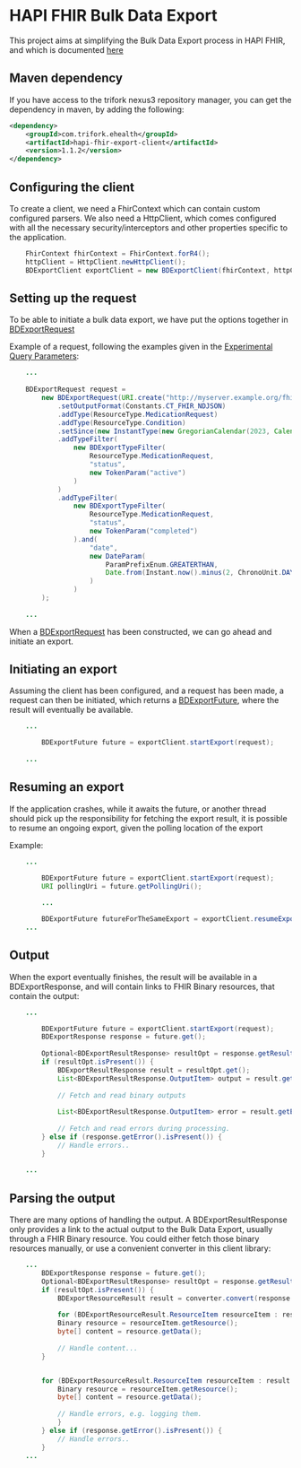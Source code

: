 # HAPI FHIR Bulk Data Export

This project aims at simplifying the Bulk Data Export process in HAPI FHIR, 
and which is documented [here](https://hl7.org/fhir/uv/bulkdata/export/index.html)

## Maven dependency

If you have access to the trifork nexus3 repository manager, you can get the dependency in maven,
by adding the following:

```xml
<dependency>
    <groupId>com.trifork.ehealth</groupId>
    <artifactId>hapi-fhir-export-client</artifactId>
    <version>1.1.2</version>
</dependency>
```

## Configuring the client

To create a client, we need a FhirContext which can contain custom configured parsers.
We also need a HttpClient, which comes configured with all the necessary security/interceptors and other
properties specific to the application.

```java
    FhirContext fhirContext = FhirContext.forR4();
    httpClient = HttpClient.newHttpClient();
    BDExportClient exportClient = new BDExportClient(fhirContext, httpClient);
```

## Setting up the request
To be able to initiate a bulk data export, we have put the options together in 
[BDExportRequest](src/main/java/com/trifork/ehealth/export/BDExportRequest.java)

Example of a request, following the examples given in the 
[Experimental Query Parameters](https://hl7.org/fhir/uv/bulkdata/export/index.html#experimental-query-parameters):

```java
    ...
        
    BDExportRequest request = 
        new BDExportRequest(URI.create("http://myserver.example.org/fhir/$export"))
            .setOutputFormat(Constants.CT_FHIR_NDJSON)
            .addType(ResourceType.MedicationRequest)
            .addType(ResourceType.Condition)
            .setSince(new InstantType(new GregorianCalendar(2023, Calendar.OCTOBER, 27)))
            .addTypeFilter(
                new BDExportTypeFilter(
                    ResourceType.MedicationRequest,
                    "status",
                    new TokenParam("active")
                )
            )
            .addTypeFilter(
                new BDExportTypeFilter(
                    ResourceType.MedicationRequest,
                    "status",
                    new TokenParam("completed")
                ).and(
                    "date",
                    new DateParam(
                        ParamPrefixEnum.GREATERTHAN,
                        Date.from(Instant.now().minus(2, ChronoUnit.DAYS))
                    )
                )
        );
                
    ...
```

When a [BDExportRequest](src/main/java/com/trifork/ehealth/export/BDExportRequest.java) has been constructed,
we can go ahead and initiate an export.

## Initiating an export

Assuming the client has been configured, and a request has been made, a request can then be initiated, which returns a
[BDExportFuture](src/main/java/com/trifork/ehealth/export/BDExportFuture.java), where the result will eventually be available.

```java
    ...

        BDExportFuture future = exportClient.startExport(request);
        
    ...
```

## Resuming an export
If the application crashes, while it awaits the future, or another thread should pick up the responsibility for
fetching the export result, it is possible to resume an ongoing export, given the polling location of the export

Example:

```java
    ...

        BDExportFuture future = exportClient.startExport(request);
        URI pollingUri = future.getPollingUri();
        
        ...

        BDExportFuture futureForTheSameExport = exportClient.resumeExport(pollingUri)
    ...
```

## Output
When the export eventually finishes, the result will be available in a BDExportResponse, and will contain
links to FHIR Binary resources, that contain the output:

```java
    ...

        BDExportFuture future = exportClient.startExport(request);
        BDExportResponse response = future.get();
        
        Optional<BDExportResultResponse> resultOpt = response.getResult();
        if (resultOpt.isPresent()) {
            BDExportResultResponse result = resultOpt.get();
            List<BDExportResultResponse.OutputItem> output = result.getOutput();
    
            // Fetch and read binary outputs
    
            List<BDExportResultResponse.OutputItem> error = result.getError();
    
            // Fetch and read errors during processing.
        } else if (response.getError().isPresent()) {
            // Handle errors..
        }
        
    ...
```

## Parsing the output
There are many options of handling the output. A BDExportResultResponse only provides a link to the actual output
to the Bulk Data Export, usually through a FHIR Binary resource.
You could either fetch those binary resources manually, or use a convenient converter in this client library:

```java
    ...
        BDExportResponse response = future.get();
        Optional<BDExportResultResponse> resultOpt = response.getResult();
        if (resultOpt.isPresent()) {
            BDExportResourceResult result = converter.convert(response.getResult().get());
    
            for (BDExportResourceResult.ResourceItem resourceItem : result.getOutput()) {
            Binary resource = resourceItem.getResource();
            byte[] content = resource.getData();
    
            // Handle content...
        }


        for (BDExportResourceResult.ResourceItem resourceItem : result.getError()) {
            Binary resource = resourceItem.getResource();
            byte[] content = resource.getData();
    
            // Handle errors, e.g. logging them.
            }
        } else if (response.getError().isPresent()) {
            // Handle errors..
        }
    ...
```